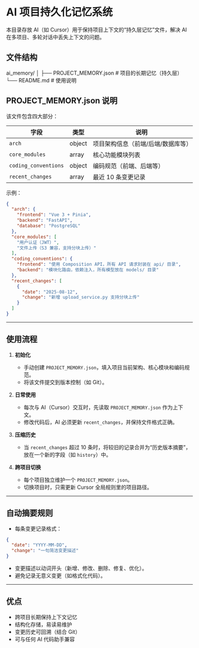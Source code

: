# AI 项目持久化记忆系统

本目录存放 AI（如 Cursor）用于保持项目上下文的“持久层记忆”文件，解决 AI 在多项目、多轮对话中丢失上下文的问题。


## 文件结构
ai_memory/
│
├── PROJECT_MEMORY.json   # 项目的长期记忆（持久层）
└── README.md             # 使用说明


## PROJECT_MEMORY.json 说明

该文件包含四大部分：

| 字段              | 类型       | 说明 |
|-------------------|------------|------|
| `arch`            | object     | 项目架构信息（前端/后端/数据库等） |
| `core_modules`    | array      | 核心功能模块列表 |
| `coding_conventions` | object | 编码规范（前端、后端等） |
| `recent_changes`  | array      | 最近 10 条变更记录 |

示例：
```json
{
  "arch": {
    "frontend": "Vue 3 + Pinia",
    "backend": "FastAPI",
    "database": "PostgreSQL"
  },
  "core_modules": [
    "用户认证（JWT）",
    "文件上传（S3 兼容，支持分块上传）"
  ],
  "coding_conventions": {
    "frontend": "使用 Composition API，所有 API 请求封装在 api/ 目录",
    "backend": "模块化路由，依赖注入，所有模型放在 models/ 目录"
  },
  "recent_changes": [
    {
      "date": "2025-08-12",
      "change": "新增 upload_service.py 支持分块上传"
    }
  ]
}
````

---

## 使用流程

1. **初始化**

   * 手动创建 `PROJECT_MEMORY.json`，填入项目当前架构、核心模块和编码规范。
   * 将该文件提交到版本控制（如 Git）。

2. **日常使用**

   * 每次与 AI（Cursor）交互时，先读取 `PROJECT_MEMORY.json` 作为上下文。
   * 修改代码后，AI 必须更新 `recent_changes`，并保持文件格式正确。

3. **压缩历史**

   * 当 `recent_changes` 超过 10 条时，将较旧的记录合并为“历史版本摘要”，放在一个新的字段（如 `history`）中。

4. **跨项目切换**

   * 每个项目独立维护一个 `PROJECT_MEMORY.json`。
   * 切换项目时，只需更新 Cursor 全局规则里的项目路径。

---

## 自动摘要规则

* 每条变更记录格式：

```json
{
  "date": "YYYY-MM-DD",
  "change": "一句简洁变更描述"
}
```

* 变更描述以动词开头（新增、修改、删除、修复、优化）。
* 避免记录无意义变更（如格式化代码）。

---

## 优点

* 跨项目长期保持上下文记忆
* 结构化存储，易读易维护
* 变更历史可回溯（结合 Git）
* 可与任何 AI 代码助手兼容
